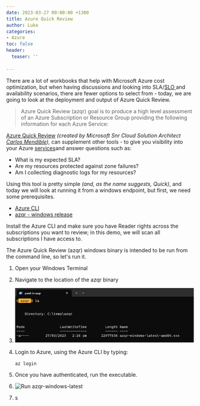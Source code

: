 ```yaml
---
date: 2023-03-27 00:00:00 +1300
title: Azure Quick Review
author: Luke
categories:
- Azure
toc: false
header:
  teaser: ''

---
```

There are a lot of workbooks that help with Microsoft Azure cost optimization, but when having discussions and looking into SLA/[SLO ](https://learn.microsoft.com/azure/cloud-adoption-framework/manage/monitor/service-level-objectives?WT.mc_id=AZ-MVP-5004796 "Cloud monitoring guide: Service Level Objectives")and availability scenarios, there are fewer options to select from - today, we are going to look at the deployment and output of Azure Quick Review.

> Azure Quick Review (azqr) goal is to produce a high level assessment of an Azure Subscription or Resource Group providing the following information for each Azure Service:

[Azure Quick Review](https://github.com/cmendible/azqr "Azure Quick Review") _(created by Microsoft Snr Cloud Solution Architect_ [_Carlos Mendible_](https://www.linkedin.com/in/carlosmendible/)_),_ can supplement other tools - to give you visibility into your Azure [services](https://github.com/cmendible/azqr#supported-azure-services "Supported Azure Services")and answer questions such as:

* What is my expected SLA?
* Are my resources protected against zone failures?
* Am I collecting diagnostic logs for my resources?

Using this tool is pretty simple _(and, as the name suggests, Quick)_, and today we will look at running it from a windows endpoint, but first, we need some prerequisites.

* [Azure CLI](https://learn.microsoft.com/en-us/cli/azure/install-azure-cli?WT.mc_id=AZ-MVP-5004796 "How to install the Azure CLI")
* [azqr - windows release](https://github.com/cmendible/azqr/releases "cmendible/azqr/releases")

Install the Azure CLI and make sure you have Reader rights across the subscriptions you want to review; in this demo, we will scan all subscriptions I have access to.

The Azure Quick Review (azqr) windows binary is intended to be run from the command line, so let's run it.

1. Open your Windows Terminal
2. Navigate to the location of the azqr binary
3. ![Azure Quick Review](/uploads/windowsterminal_azqr_binary.png "Azure Quick Review")
4. Login to Azure, using the Azure CLI by typing:  

       az login
5. Once you have authenticated, run the executable.
6. ![Run azqr-windows-latest](/uploads/run_azurequickreview.gif "Run azqr-windows-latest")
7. s
